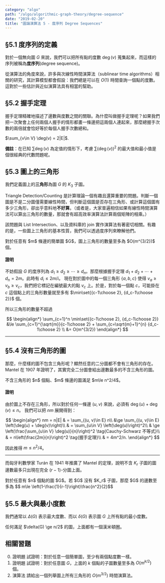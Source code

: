 ```yaml
---
category: "algo"
path: "/algo/algorithmic-graph-theory/degree-sequence"
date: "2019-02-20"
title: "圖論演算法 5 - 度序列 Degree Sequences"
---
```


## §5.1 度序列的定義

對於一個無向圖 $G$ 來說，我們可以把所有點的度數 $\deg(v)$ 蒐集起來，而這樣的序列被稱為**度序列**(degree sequence)。

從演算法的角度來說，許多與次線性時間演算法（sublinear time algorithms）相關的研究，其計算模型都會假設：我們總是可以在 $O(1)$ 時間查詢一個點的度數。這對於一些估計與近似演算法具有相當的幫助。

## §5.2 握手定理

握手定理精確地描述了邊數與度數之間的關聯。為什麼叫做握手定理呢？如果我們把一次聚會上任何兩個人握手的情形都畫一條邊把這兩個人連起來，那麼總握手次數的兩倍就會恰好等於每個人握手次數總和。

<theorem title='定理（握手定理）'>
$\sum_{v\in V} \deg(v) = 2|E|$.
</theorem>

**備註**：在已知 $\sum \deg(v)$ 為定值的情形下，考慮 $\sum (\deg(v))^2$ 的最大值和最小值是個很經典的代數問題呢。

## §5.3 圖上的三角形

我們定義圖上的**三角形**為圖 $G$ 的 $K_3$ 子圖。

Triangle Detection/Counting 是計算理論一個有趣且還算重要的問題。判斷一個圖是不是二分圖僅需要線性時間，但判斷這個圖是否存在三角形、或計算這個圖有多少三角形，卻出乎意料地**不好算**。（或者是，大家普遍相信如果有線性時間演算法可以算出三角形的數量，那就會有超高效率演算法計算兩個矩陣的相乘。）

該問題與 List Intersection、以及資料庫的 join 實作演算法有著密切相關。有趣的是，一些圖上三角形的基本性質，我們可以透過度序列來瞭解他們。

<theorem title='定理'>
對於任意有 $m$ 條邊的簡單圖 $G$，圖上三角形的數量至多為 $O(m^{3/2})$ 個。
</theorem>

#### 證明

不妨假設 $G$ 的度序列為 $d_1 \ge d_2 \ge \cdots \ge d_n$。那麼根據握手定理 $d_1+d_2+\cdots + d_n = 2m$。此時有 $d_i \le 2m/i$。
現在對於圖中的每一個三角形 $\{a, b, c\}$ 使得 $v_a \ge v_b \ge v_c$，我們把它標記在編號最大的點 $v_c$ 上。於是，對於每一個點 $c$，可能掛在 $c$ 這個點上的三角形數量就至多有 $\min\set{{c-1\choose 2}, {d_c-1\choose 2}}$ 個。

所以三角形的數量不超過

$$
\begin{align*}
\sum_{c=1}^n \min\set{{c-1\choose 2}, {d_c-1\choose 2}} &\le \sum_{c=1}^{\sqrt{m}}{c-1\choose 2} + \sum_{c=\sqrt{m}+1}^{n} {d_c-1\choose 2} \\
&= O(m^{3/2}) 
\end{align*}
$$

-----

## §5.4 沒有三角形的圖

那麼，什麼樣的圖不包含三角形呢？顯然任意的二分圖都不會有三角形的存在。Mantel 在 1907 年證明了，其實完全二分圖會給出邊數最多的不含三角形的圖。

<theorem title='Mantel 定理'>
不含三角形的 $n$ 個點、$m$ 條邊的圖滿足 $m\le n^2/4$。
</theorem>

#### 證明

由於圖上不存在三角形，所以對於任何一條邊 $(u, v)$ 來說，必須有 $\deg(u) + \deg(v) \le n$。
我們可以把 $nm$ 展開得到：

$$
\begin{align*}
nm = n|E| & = \sum_{(u, v)\in E} n\\
&\ge \sum_{(u, v)\in E} \left(\deg(u) + \deg(v)\right)\\
& = \sum_{u\in V} \left(\deg(u)\right)^2\\
& \ge \left(\frac{\sum_{u\in V} \deg(u)}{n}\right)^2 \tag{Cauchy-Schwarz 不等式}\\
& = n\left(\frac{2m}{n}\right)^2 \tag{握手定理}\\
& = 4m^2/n.
\end{align*}
$$

因此推得 $m \le n^2/4$。

-----


而匈牙利數學家 Turán 在 1941 年推廣了 Mantel 的定理，說明不含 $K_r$ 子圖的圖邊數最多只出現在完全 $(r-1)$-分圖上面。

<theorem title='Turán 定理'>
對於任意有 $n$ 個點的圖 $G$。若 $G$ 沒有 $K_r$ 子圖，那麼 $G$ 的邊數至多為 $$
  m\le \left(1-\frac{1}{r-1}\right)\frac{n^2}{2}$$
</theorem>

## §5.5 最大與最小度數

我們通常以 $\Delta(G)$ 表示最大度數、而以 $\delta(G)$ 表示圖 $G$ 上所有點的最小度數。

<theorem title='Dirac 定理'>
任何滿足 $\delta(G) \ge n/2$ 的圖，上面都有一個漢米頓圈。
</theorem>

## 相關習題

0. <span class='tag is-dark'>證明題</span> 試證明：對於任意一個簡單圖，至少有兩個點度數一樣。
1. <span class='tag is-dark'>證明題</span> 試證明：對於任意圖 $G$，上面的 $k$ 個點的子圖數量至多為 $O(m^{k/2})$ 個。
2. <span class='tag is-link'>演算法</span> 請給出一個列舉圖上所有三角形的 $O(m^{3/2})$ 時間演算法。
